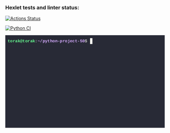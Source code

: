 ### Hexlet tests and linter status:
[![Actions Status](https://github.com/DSungatulin/python-project-50/actions/workflows/hexlet-check.yml/badge.svg)](https://github.com/DSungatulin/python-project-50/actions)

[![Python CI](https://github.com/DSungatulin/python-project-50/actions/workflows/pyci.yml/badge.svg)](https://github.com/DSungatulin/python-project-50/actions/workflows/pyci.yml)

![](https://github.com/DSungatulin/python-project-50/blob/main/package_work_example.gif)